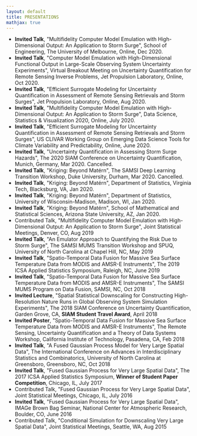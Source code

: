 ```yaml
---
layout: default
title: PRESENTATIONS
mathjax: true
---
```


<p style="line-height: 1.4em;">
<ul> 

<li> <b>Invited Talk</b>, "Multifidelity Computer Model Emulation with High-Dimensional Output: An Application to Storm Surge", School of Engineering, The University of Melbourne, Online,  Dec 2020.
</li>

<li> <b>Invited Talk</b>, "Computer Model Emulation with High-Dimensional Functional Output in Large-Scale Observing System Uncertainty Experiments", Virtual Breakout Meeting on Uncertainty Quantification for Remote Sensing Inverse Problems, Jet Propulsion Laboratory, Online, Oct 2020.
</li>

<li> <b>Invited Talk</b>, "Efficient Surrogate Modeling for Uncertainty Quantification in Assessment of Remote Sensing Retrievals and Storm Surges", Jet Propulsion Laboratory, Online, Aug 2020.
</li>

<li> <b>Invited Talk</b>, "Multifidelity Computer Model Emulation with High-Dimensional Output: An Application to Storm Surge", Data Science, Statistics & Visualization 2020, Online,  July 2020.
</li>

<li> <b>Invited Talk</b>, "Efficient Surrogate Modeling for Uncertainty Quantification in Assessment of Remote Sensing Retrievals and Storm Surges", US CLIVAR Working Group on Emerging Data Science Tools for Climate Variability and Predictability, Online, June 2020.
</li>

<li> <b>Invited Talk</b>, "Uncertainty Quantification in Assessing Storm Surge Hazards",  The 2020 SIAM Conference on Uncertainty Quantification, Munich, Germany, Mar 2020. Cancelled. </li> 

<li> <b> Invited Talk</b>, "Kriging: Beyond Matérn", The SAMSI Deep Learning Transition Workshop, Duke University, Durham, Mar 2020. Cancelled. </li> 
 
<li> <b> Invited Talk</b>, "Kriging: Beyond Matérn", Department of Statistics, Virginia Tech, Blacksburg, VA, Jan 2020. </li> 

<li> <b> Invited Talk</b>, "Kriging: Beyond Matérn", Department of Statistics, University of Wisconsin-Madison, Madison, WI, Jan 2020. </li> 

<li> <b> Invited Talk</b>, "Kriging: Beyond Matérn", School of Mathematical and Statistical Sciences, Arizona State University, AZ, Jan 2020. </li> 

<li>  Contributed Talk, "Multifidelity Computer Model Emulation with High-Dimensional Output: An Application to Storm Surge", Joint Statistical Meetings, Denver, CO,  Aug 2019  </li> 
   
<li> <b>Invited Talk</b>, "An Emulator Approach to Quantifying the Risk Due to Storm Surge", The SAMSI MUMS Transition Workshop and SPUQ, University of North Carolina at Chapel Hill, NC, May 2019 </li>
  
<li> <b>Invited Talk</b>, "Spatio-Temporal Data Fusion for Massive Sea Surface Temperature Data from MODIS and AMSR-E Instruments", The 2019 ICSA Applied Statistics Symposium, Raleigh, NC, June 2019 </li>
  
<li> <b>Invited Talk</b>, "Spatio-Temporal Data Fusion for Massive Sea Surface Temperature Data from MODIS and AMSR-E Instruments", The SAMSI MUMS Program on Data Fusion, SAMSI, NC, Oct 2018 </li>

<li> <b> Invited Lecture</b>, "Spatial Statistical Downscaling for Constructing High-Resolution Nature Runs in Global Observing System Simulation Experiments", The 2018 SIAM Conference on Uncertainty Quantification, Garden Grove, CA, <b>SIAM Student Travel Award</b>, April 2018 </li>
  
<li> <b>Invited Poster</b>, "Spatio-Temporal Data Fusion for Massive Sea Surface Temperature Data from MODIS and AMSR-E Instruments", The Remote Sensing, Uncertainty Quantification and a Theory of Data Systems Workshop, California Institute of Technology, Pasadena, CA,  Feb 2018 </li>
   
<li> <b>Invited Talk</b>, "A Fused Gaussian Process Model for Very Large Spatial Data", The International Conference on Advances in Interdisciplinary Statistics and Combinatorics, University of North Carolina at Greensboro, Greensboro, NC,  Oct 2018 </li>
   
<li> <b>Invited Talk</b>, "Fused Gaussian Process for Very Large Spatial Data", The 2017 ICSA Applied Statistics Symposium, <b>Winner of Student Paper Competition</b>, Chicago, IL, July 2017 </li>
   
<li> Contributed Talk, "Fused Gaussian Process for Very Large Spatial Data", Joint Statistical Meetings, Chicago, IL, July 2016 </li>
    
<li> <b>Invited Talk</b>, "Fused Gaussian Process for Very Large Spatial Data", IMAGe Brown Bag Seminar, National Center for Atmospheric Research, Boulder, CO,  June 2016 </li>

<li> Contributed Talk, "Conditional Simulation for Downscaling Very Large Spatial Data", Joint Statistical Meetings, Seattle, WA, Aug 2015 </li> 
    
    
</ul>

</p>

